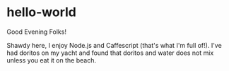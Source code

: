# hello-world

Good Evening Folks!

Shawdy here, I enjoy Node.js and Caffescript (that's what I'm full of!).
I've had doritos on my yacht and found that doritos and water does not mix unless you eat it on the beach.
